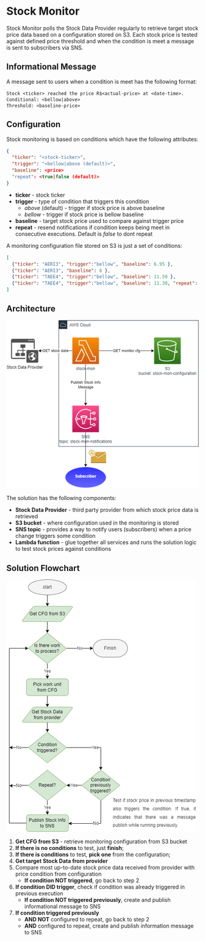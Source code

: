 # Stock Monitor
Stock Monitor polls the Stock Data Provider regularly to retrieve target stock price data based on a configuration 
stored on S3. Each stock price is tested against defined price threshold and when the condition is meet a message is 
sent to subscribers via SNS.

## Informational Message

A message sent to users when a condition is meet has the following format:

```shell
Stock <ticker> reached the price R$<actual-price> at <date-time>.
Conditional: <bellow|above>
Threshold: <baseline-price>
```

## Configuration

Stock monitoring is based on conditions which have the following attributes:

```json
{
  "ticker": "<stock-ticker>",
  "trigger": "<bellow|above (default)>",
  "baseline": <price>
  "repeat": <true|false (default)>
}
```

- **ticker** - stock ticker
- **trigger** - type of condition that triggers this condition
  - *above* (default) - trigger if stock price is above baseline
  - *bellow* - trigger if stock price is bellow baseline
- **baseline** - target stock price used to compare against trigger price
- **repeat** - resend notifications if condition keeps being meet in consecutive executions. Default is *false* to 
  dont repeat

A monitoring configuration file stored on S3 is just a set of conditions:

```json
[
  {"ticker": "AERI3", "trigger":"bellow", "baseline": 6.95 },
  {"ticker": "AERI3", "baseline": 8 },
  {"ticker": "TAEE4", "trigger":"bellow", "baseline": 11.50 },
  {"ticker": "TAEE4", "trigger":"bellow", "baseline": 11.30, "repeat": true }
]
```

## Architecture

![Config Creator Architecture](doc/stock_monitor_arch.png)

The solution has the following components:
- **Stock Data Provider** - third party provider from which stock price data is retrieved
- **S3 bucket** - where configuration used in the monitoring is stored
- **SNS topic** - provides a way to notify users (subscribers) when a price change triggers some condition
- **Lambda function** - glue together all services and runs the solution logic to test stock prices against conditions


## Solution Flowchart

![Config Creator Architecture](doc/stock_monitor_flowchart.png)

1. **Get CFG from S3** - retrieve monitoring configuration from S3 bucket
2. **If there is no conditions** to test, just **finish**;
3. **If there is conditions** to test, **pick one** from the configuration;
4. **Get target Stock Data from provider**
5. Compare most up-to-date stock price data received from provider with price condition from configuration
   * **If condition NOT triggered**, go back to step 2
6. **If condition DID trigger**, check if condition was already triggered in previous execution
   * **If condition NOT triggered previously**, create and publish informational message to SNS
7. **If condition triggered previously**
   * **AND NOT** configured to repeat, go back to step 2
   * **AND** configured to repeat, create and publish information message to SNS

